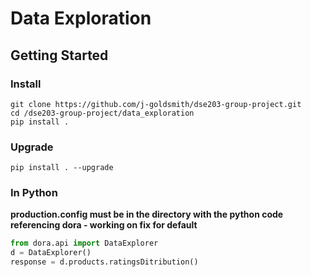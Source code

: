 # Data Exploration

## Getting Started

### Install
```
git clone https://github.com/j-goldsmith/dse203-group-project.git
cd /dse203-group-project/data_exploration
pip install .
```

### Upgrade
```
pip install . --upgrade
```

### In Python
**production.config must be in the directory with the python code referencing dora - working on fix for default**
```python
from dora.api import DataExplorer
d = DataExplorer()
response = d.products.ratingsDitribution()
```

